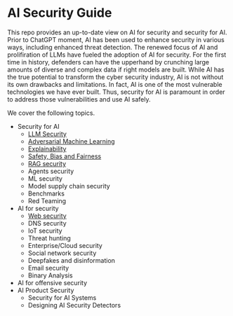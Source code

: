 # AI Security Guide

This repo provides an up-to-date view on AI for security and security for AI. Prior to ChatGPT moment, AI has been used to enhance security in various ways, including enhanced threat detection. The renewed focus of AI and prolifiration of LLMs have fueled the adoption of AI for security. For the first time in history, defenders can have the upperhand by crunching large amounts of diverse and complex data if right models are built. While AI has the true potential to transform the cyber security industry, AI is not without its own drawbacks and limitations. In fact, AI is one of the most vulnerable technologies we have ever built. Thus, security for AI is paramount in order to address those vulnerabilities and use AI safely.

We cover the following topics.
* Security for AI
  * [LLM Security](https://github.com/nabeelxy/ai-security-guide/tree/main/security_for_ai/llm_security)
  * [Adversarial Machine Learning](https://github.com/nabeelxy/ai-security-guide/tree/main/security_for_ai/adversarial_machine_learning)
  * [Explainability](https://github.com/nabeelxy/ai-security-guide/tree/main/security_for_ai/explainability)
  * [Safety, Bias and Fairness](https://github.com/nabeelxy/ai-security-guide/blob/main/security_for_ai/safety_bias_fairness/README.md)
  * [RAG security](https://github.com/nabeelxy/ai-security-guide/blob/main/security_for_ai/rag_security/README.md)
  * Agents security
  * ML security
  * Model supply chain security
  * Benchmarks
  * Red Teaming
* AI for security
  * [Web security](https://github.com/nabeelxy/ai-security-guide/tree/main/ai_for_security/web_security)
  * DNS security
  * IoT security
  * Threat hunting
  * Enterprise/Cloud security
  * Social network security
  * Deepfakes and disinformation
  * Email security
  * Binary Analysis
* AI for offensive security
* AI Product Security
  * Security for AI Systems
  * Designing AI Security Detectors
